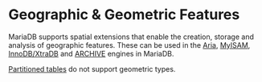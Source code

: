 
# Geographic & Geometric Features

MariaDB supports spatial extensions that enable the creation, storage and analysis of geographic features. These can be used in the [Aria](../../storage-engines/aria/README.md), [MyISAM](../../storage-engines/myisam-storage-engine/README.md), [InnoDB/XtraDB](../../storage-engines/innodb/README.md) and [ARCHIVE](../../storage-engines/archive/README.md) engines in MariaDB.


[Partitioned tables](../../../server-management/partitioning-tables/README.md) do not support geometric types.

